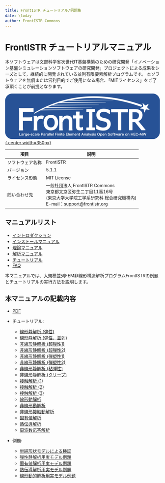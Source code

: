 ```yaml
---
title: FrontISTR チュートリアル/例題集
date: \today
author: FrontISTR Commons
---
```


<!-- 表記は FrontISTR ver. 0.0 で統一します -->
# FrontISTR チュートリアルマニュアル

本ソフトウェアは文部科学省次世代IT基盤構築のための研究開発「イノベーション基盤シミュレーションソフトウェアの研究開発」プロジェクトによる成果をシーズとして，継続的に開発されている並列有限要素解析プログラムです。
本ソフトウェアを無償または営利目的でご使用になる場合、「MITライセンス」をご了承頂くことが前提となります。

[![FrontISTR](../image/FrontISTR_logo.png){.center width=350px}](https://www.frontistr.com)

| 項目             | 説明                                                            |
|------------------|-----------------------------------------------------------------|
| ソフトウェア名称 | FrontISTR                                                       |
| バージョン       | 5.1.1                                                           |
| ライセンス形態   | MIT License                                                     |
| 問い合わせ先     | 一般社団法人 FrontISTR Commons<br>東京都文京区弥生二丁目11番16号<br>(東京大学大学院工学系研究科 総合研究機構内)<br>E-mail：support@frontistr.org|

## マニュアルリスト

- [イントロダクション](../intro/index.md)
- [インストールマニュアル](../install/index.md)
- [理論マニュアル](../theory/index.md)
- [解析マニュアル](../analysis/index.md)
- [チュートリアル](../tutorial/index.md)
- [FAQ](../faq/index.md)

<!-- ここまでテンプレート -->

本マニュアルでは、大規模並列FEM非線形構造解析プログラムFrontISTRの例題とチュートリアルの実行方法を説明します。

## 本マニュアルの記載内容

- [PDF](tutorial_ja.pdf)

- チュートリアル:
    - [線形静解析 (弾性)](tutorial_01.md)
    - [線形静解析 (弾性、並列)](tutorial_02.md)
    - [非線形静解析 (超弾性1)](tutorial_03.md)
    - [非線形静解析 (超弾性2)](tutorial_04.md)
    - [非線形静解析 (弾塑性1)](tutorial_05.md)
    - [非線形静解析 (弾塑性2)](tutorial_06.md)
    - [非線形静解析 (粘弾性)](tutorial_07.md)
    - [非線形静解析 (クリープ)](tutorial_08.md)
    - [接触解析 (1)](tutorial_09.md)
    - [接触解析 (2)](tutorial_10.md)
    - [接触解析 (3)](tutorial_11.md)
    - [線形動解析](tutorial_12.md)
    - [非線形動解析](tutorial_13.md)
    - [非線形接触動解析](tutorial_14.md)
    - [固有値解析](tutorial_15.md)
    - [熱伝導解析](tutorial_16.md)
    - [周波数応答解析](tutorial_17.md)
- 例題:
    - [単純形状モデルによる検証](example_01.md)
    - [弾性静解析用実モデル例題](example_02.md)
    - [固有値解析用実モデル例題](example_03.md)
    - [熱伝導解析用実モデル例題](example_04.md)
    - [線形動的解析用実モデル例題](example_05.md)


